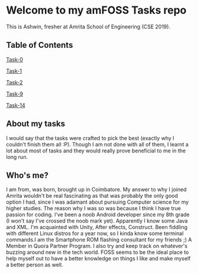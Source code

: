 # Welcome to my amFOSS Tasks repo
This is Ashwin, fresher at Amrita School of Engineering (CSE 2019). 

## Table of Contents
<p><a href="https://github.com/ashwinkey04/amfoss-tasks/tree/master/task-0">Task-0</a></p>
<p><a href="https://github.com/ashwinkey04/amfoss-tasks/tree/master/task-1">Task-1</a></p>
<p><a href="https://github.com/ashwinkey04/amfoss-tasks/tree/master/task-2">Task-2</a></p>
<p><a href="https://github.com/ashwinkey04/amfoss-tasks/tree/master/task-9">Task-9</a></p>
<p><a href="https://github.com/ashwinkey04/amfoss-tasks/tree/master/task-14">Task-14</a></p>


## About my tasks

I would say that the tasks were crafted to pick the best (exactly why I couldn't finish them all :P). Though I am not done with all of them, I learnt a lot about most of tasks and they would really prove beneficial to me in the long run. 

## Who's me?

I am from, was born, brought up in Coimbatore. My answer to why I joined Amrita wouldn't be real fascinating as that was probably the only good option I had, since I was adamant about pursuing Computer science for my higher studies. The reason why I was so was because I think I have true passion for coding. I've been a noob Android developer since my 8th grade (I won't say I've crossed the noob mark yet). Apparently I know some Java and XML. I'm acquainted with Unity, After effects, Construct. Been fiddling with different Linux distros for a year now, so I kinda know some terminal commands.I am the Smartphone ROM flashing consultant for my friends ;) A Member in Quora Partner Program. I also try and keep track on whatever's buzzing around new in the tech world. 
FOSS seems to be the ideal place to help myself out to have a better knowledge on things I like and make myself a better person as well.
